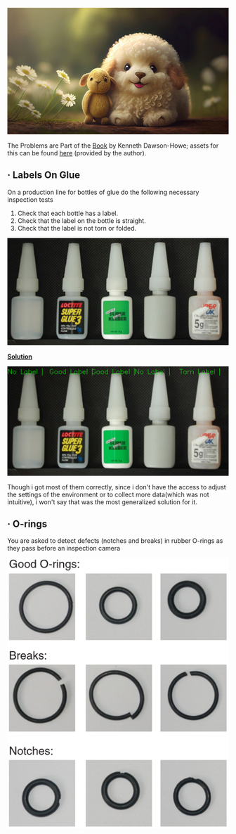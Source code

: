 <a href="https://www.freepik.com/free-photo/young-puppy-sitting-nature-looking-cute-generative-ai_40968144.htm#query=cute%20animal&position=7&from_view=keyword&track=ais"><img src="./images/young-puppy-sitting-nature-looking-cute-generative-ai.jpg"></a>

The Problems are Part of the [Book](https://www.amazon.in/Practical-Introduction-Computer-Imaging-Technology/dp/1118848454) by Kenneth Dawson-Howe;  assets for this can be found [here](https://publications.scss.tcd.ie/book-supplements/A-Practical-Introduction-to-Computer-Vision-with-OpenCV/Problems/) (provided by the author).

## · Labels On Glue

On a production line for bottles of glue do the following necessary inspection tests

1. Check that each bottle has a label.
2. Check that the label on the bottle is straight.
3. Check that the label is not torn or folded.

<img src="./Labels On Glue/problem_banner.png">

<b><a href='./Labels On Glue/main.py'>Solution</a></b>

<img src="./Labels On Glue/result.png">
<br>

Though i got most of them correctly, since i don't have the access to adjust the settings of the environment or to collect more data(which was not intuitive), i won't say that was the most generalized solution for it.

## · O-rings

You are asked to detect defects (notches and breaks) in rubber O-rings as they pass before an inspection camera

<img src="./O-rings/problem_banner.png">
